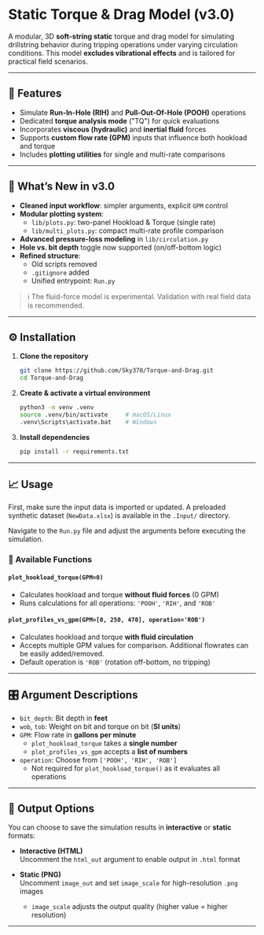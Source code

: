 # Static Torque & Drag Model (v3.0)

A modular, 3D **soft-string static** torque and drag model for simulating drillstring behavior during tripping operations under varying circulation conditions. This model **excludes vibrational effects** and is tailored for practical field scenarios.

---

## 🚀 Features

- Simulate **Run-In-Hole (RIH)** and **Pull-Out-Of-Hole (POOH)** operations  
- Dedicated **torque analysis mode** ("TQ") for quick evaluations  
- Incorporates **viscous (hydraulic)** and **inertial fluid** forces  
- Supports **custom flow rate (GPM)** inputs that influence both hookload and torque  
- Includes **plotting utilities** for single and multi-rate comparisons  

---

## 🔧 What’s New in v3.0

- **Cleaned input workflow**: simpler arguments, explicit `GPM` control  
- **Modular plotting system**:
  - `lib/plots.py`: two-panel Hookload & Torque (single rate)
  - `lib/multi_plots.py`: compact multi-rate profile comparison  
- **Advanced pressure-loss modeling** in `lib/circulation.py`  
- **Hole vs. bit depth** toggle now supported (on/off-bottom logic)  
- **Refined structure**: 
  - Old scripts removed  
  - `.gitignore` added  
  - Unified entrypoint: `Run.py`  

> ℹ️ The fluid-force model is experimental. Validation with real field data is recommended.

---

## ⚙️ Installation

1. **Clone the repository**
   ```bash
   git clone https://github.com/Sky370/Torque-and-Drag.git
   cd Torque-and-Drag
2. **Create & activate a virtual environment**
    ```bash
    python3 -m venv .venv
    source .venv/bin/activate     # macOS/Linux
    .venv\Scripts\activate.bat    # Windows
3. **Install dependencies**
    ```bash
    pip install -r requirements.txt

---

## 📈 Usage

First, make sure the input data is imported or updated. A preloaded synthetic dataset (`NewData.xlsx`) is available in the `.Input/` directory.

Navigate to the `Run.py` file and adjust the arguments before executing the simulation.

### 🔹 Available Functions

#### `plot_hookload_torque(GPM=0)`
- Calculates hookload and torque **without fluid forces** (0 GPM)
- Runs calculations for all operations: `'POOH'`, `'RIH'`, and `'ROB'`

#### `plot_profiles_vs_gpm(GPM=[0, 250, 470], operation='ROB')`
- Calculates hookload and torque **with fluid circulation**
- Accepts multiple GPM values for comparison. Additional flowrates can be easily added/removed.
- Default operation is `'ROB'` (rotation off-bottom, no tripping)

---

## 🎛️ Argument Descriptions

- `bit_depth`: Bit depth in **feet**
- `wob`, `tob`: Weight on bit and torque on bit (**SI units**)
- `GPM`: Flow rate in **gallons per minute**
  - `plot_hookload_torque` takes a **single number**
  - `plot_profiles_vs_gpm` accepts a **list of numbers**
- `operation`: Choose from `['POOH', 'RIH', 'ROB']`
  - Not required for `plot_hookload_torque()` as it evaluates all operations

---

## 💾 Output Options

You can choose to save the simulation results in **interactive** or **static** formats:

- **Interactive (HTML)**  
  Uncomment the `html_out` argument to enable output in `.html` format

- **Static (PNG)**  
  Uncomment `image_out` and set `image_scale` for high-resolution `.png` images  
  - `image_scale` adjusts the output quality (higher value = higher resolution)

---
